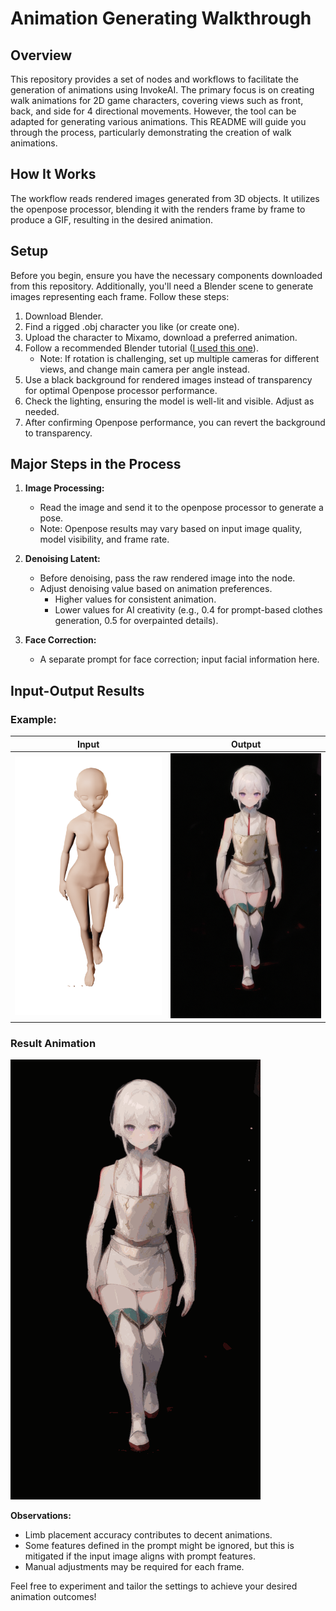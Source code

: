 # Animation Generating Walkthrough

## Overview

This repository provides a set of nodes and workflows to facilitate the generation of animations using InvokeAI. The primary focus is on creating walk animations for 2D game characters, covering views such as front, back, and side for 4 directional movements. However, the tool can be adapted for generating various animations. This README will guide you through the process, particularly demonstrating the creation of walk animations.

## How It Works

The workflow reads rendered images generated from 3D objects. It utilizes the openpose processor, blending it with the renders frame by frame to produce a GIF, resulting in the desired animation.

## Setup

Before you begin, ensure you have the necessary components downloaded from this repository. Additionally, you'll need a Blender scene to generate images representing each frame. Follow these steps:

1. Download Blender.
2. Find a rigged .obj character you like (or create one).
3. Upload the character to Mixamo, download a preferred animation.
4. Follow a recommended Blender tutorial ([I used this one](https://www.youtube.com/watch?v=l1Io7fLYV4o)).
   - Note: If rotation is challenging, set up multiple cameras for different views, and change main camera per angle instead.
5. Use a black background for rendered images instead of transparency for optimal Openpose processor performance.
6. Check the lighting, ensuring the model is well-lit and visible. Adjust as needed.
7. After confirming Openpose performance, you can revert the background to transparency.

## Major Steps in the Process

1. **Image Processing:**
   - Read the image and send it to the openpose processor to generate a pose.
   - Note: Openpose results may vary based on input image quality, model visibility, and frame rate.

2. **Denoising Latent:**
   - Before denoising, pass the raw rendered image into the node.
   - Adjust denoising value based on animation preferences.
     - Higher values for consistent animation.
     - Lower values for AI creativity (e.g., 0.4 for prompt-based clothes generation, 0.5 for overpainted details).

3. **Face Correction:**
   - A separate prompt for face correction; input facial information here.

## Input-Output Results

### Example:

| **Input** | **Output**|
|:---:|:---:|
|<img src="./example/input.png" alt="Input Image" width="400"> | <img src="./example/output.png" alt="Output Image" width="400">|

### Result Animation

<img src="./example/outputanim.gif" alt="Output Animation" width="400"> 

**Observations:**

- Limb placement accuracy contributes to decent animations.
- Some features defined in the prompt might be ignored, but this is mitigated if the input image aligns with prompt features.
- Manual adjustments may be required for each frame.

Feel free to experiment and tailor the settings to achieve your desired animation outcomes!
